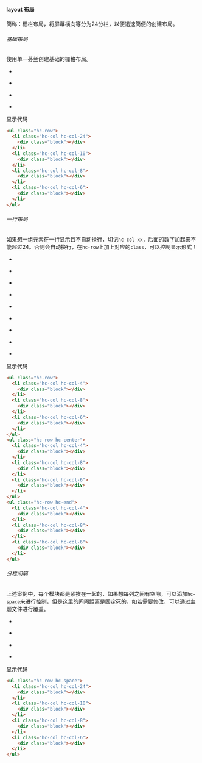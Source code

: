 #### layout 布局
简称：栅栏布局，将屏幕横向等分为24分栏，以便迅速简便的创建布局。
###### 基础布局
使用单一芬兰创建基础的栅格布局。
<div class="code-pre">
  <ul class="hc-row">
    <li class="hc-col hc-col-24">
      <div class="block"></div>
    </li>
    <li class="hc-col hc-col-10">
      <div class="block"></div>
    </li>
    <li class="hc-col hc-col-8">
      <div class="block"></div>
    </li>
    <li class="hc-col hc-col-6">
      <div class="block"></div>
    </li>
  </ul>
</div>
<p class="source">显示代码</p>

``` html
<ul class="hc-row">
  <li class="hc-col hc-col-24">
    <div class="block"></div>
  </li>
  <li class="hc-col hc-col-10">
    <div class="block"></div>
  </li>
  <li class="hc-col hc-col-8">
    <div class="block"></div>
  </li>
  <li class="hc-col hc-col-6">
    <div class="block"></div>
  </li>
</ul>
```
###### 一行布局
如果想一组元素在一行显示且不自动换行，切记`hc-col-xx`，后面的数字加起来不能超过24。否则会自动换行，在`hc-row`上加上对应的`class`，可以控制显示形式！

<div class="code-pre">
  <ul class="hc-row">
    <li class="hc-col hc-col-4">
      <div class="block"></div>
    </li>
    <li class="hc-col hc-col-8">
      <div class="block"></div>
    </li>
    <li class="hc-col hc-col-6">
      <div class="block"></div>
    </li>
  </ul>
  <ul class="hc-row hc-center">
    <li class="hc-col hc-col-4">
      <div class="block"></div>
    </li>
    <li class="hc-col hc-col-8">
      <div class="block"></div>
    </li>
    <li class="hc-col hc-col-6">
      <div class="block"></div>
    </li>
  </ul>
  <ul class="hc-row hc-end">
    <li class="hc-col hc-col-4">
      <div class="block"></div>
    </li>
    <li class="hc-col hc-col-8">
      <div class="block"></div>
    </li>
    <li class="hc-col hc-col-6">
      <div class="block"></div>
    </li>
  </ul>
</div>
<p class="source">显示代码</p>

``` html
<ul class="hc-row">
  <li class="hc-col hc-col-4">
    <div class="block"></div>
  </li>
  <li class="hc-col hc-col-8">
    <div class="block"></div>
  </li>
  <li class="hc-col hc-col-6">
    <div class="block"></div>
  </li>
</ul>
<ul class="hc-row hc-center">
  <li class="hc-col hc-col-4">
    <div class="block"></div>
  </li>
  <li class="hc-col hc-col-8">
    <div class="block"></div>
  </li>
  <li class="hc-col hc-col-6">
    <div class="block"></div>
  </li>
</ul>
<ul class="hc-row hc-end">
  <li class="hc-col hc-col-4">
    <div class="block"></div>
  </li>
  <li class="hc-col hc-col-8">
    <div class="block"></div>
  </li>
  <li class="hc-col hc-col-6">
    <div class="block"></div>
  </li>
</ul>
```
###### 分栏间隔
上述案例中，每个模块都是紧挨在一起的，如果想每列之间有空隙，可以添加`hc-space`来进行控制，但是这里的间隔距离是固定死的，如若需要修改，可以通过主题文件进行覆盖。
<div class="code-pre">
  <ul class="hc-row hc-space">
    <li class="hc-col hc-col-24">
      <div class="block"></div>
    </li>
    <li class="hc-col hc-col-10">
      <div class="block"></div>
    </li>
    <li class="hc-col hc-col-8">
      <div class="block"></div>
    </li>
    <li class="hc-col hc-col-6">
      <div class="block"></div>
    </li>
  </ul>
</div>
<p class="source">显示代码</p>

``` html
<ul class="hc-row hc-space">
  <li class="hc-col hc-col-24">
    <div class="block"></div>
  </li>
  <li class="hc-col hc-col-10">
    <div class="block"></div>
  </li>
  <li class="hc-col hc-col-8">
    <div class="block"></div>
  </li>
  <li class="hc-col hc-col-6">
    <div class="block"></div>
  </li>
</ul>
```